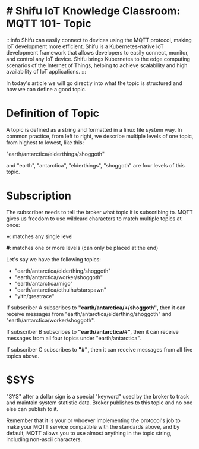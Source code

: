 # # Shifu IoT Knowledge Classroom: MQTT 101- Topic

:::info
Shifu can easily connect to devices using the MQTT protocol, making IoT development more efficient. Shifu is a Kubernetes-native IoT development framework that allows developers to easily connect, monitor, and control any IoT device. Shifu brings Kubernetes to the edge computing scenarios of the Internet of Things, helping to achieve scalability and high availability of IoT applications. 
:::

In today's article we will go directly into what the topic is structured and how we can define a good topic.

# Definition of Topic
A topic is defined as a string and formatted in a linux file system way. In common practice, from left to right, we describe multiple levels of one topic, from highest to lowest, like this:

"earth/antarctica/elderthings/shoggoth"

and "earth", "antarctica", "elderthings", "shoggoth" are four levels of this topic.

# Subscription
The subscriber needs to tell the broker what topic it is subscribing to. MQTT gives us freedom to use wildcard characters to match multiple topics at once:

**+**: matches any single level


**#**: matches one or more levels (can only be placed at the end)

Let's say we have the following topics:
- "earth/antarctica/elderthing/shoggoth"
- "earth/antarctica/worker/shoggoth"
- "earth/antarctica/migo"
- "earth/antarctica/cthulhu/starspawn"
- "yith/greatrace"

If subscriber A subscribes to **"earth/antarctica/+/shoggoth"**, then it can receive messages from "earth/antarctica/elderthing/shoggoth" and "earth/antarctica/worker/shoggoth".

If subscriber B subscribes to **"earth/antarctica/#"**, then it can receive messages from all four topics under "earth/antarctica".

If subscriber C subscribes to **"#"**, then it can receive messages from all five topics above.

# $SYS
"SYS" after a dollar sign is a special "keyword" used by the broker to track and maintain system statistic data. Broker publishes to this topic and no one else can publish to it.

Remember that it is your or whoever implementing the protocol's job to make your MQTT service compatible with the standards above, and by default, MQTT allows you to use almost anything in the topic string, including non-ascii characters.